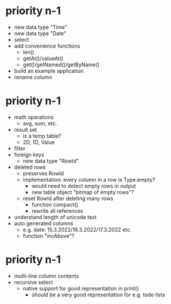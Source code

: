priority n-1
============
* new data type "Time"
* new data type "Date"
* select
* add convenience functions
  * len()
  * getAt()/valueAt()
  * get()/getNamed()/getByName()
* build an example application
* rename column

priority n-1
============
* math operations
  * avg, sum, etc.
* result set
  * is a temp table?
  * 2D, 1D, Value
* filter
* foreign keys
  * new data type "RowId"
* deleted rows
  * preserves RowId
  * implementation: every column in a row is Type.empty?
    * would need to detect empty rows in output
    * new table object "bitmap of empty rows"?
  * reset RowId after deleting many rows
    * function compact()
    * rewrite all references
* understand length of unicode text
* auto generated columns
  * e.g. date: 15.3.2022/16.3.2022/17.3.2022 etc.
  * function "incAbove"?

priority n-1
============
* multi-line column contents
* recursive select
  * native support for good representation in print()
    * should be a very good representation for e.g. todo lists
